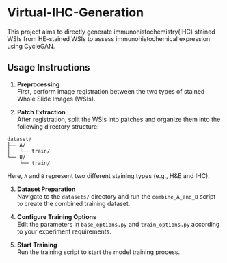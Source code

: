 # Virtual-IHC-Generation
This project aims to directly generate immunohistochemistry(IHC) stained WSIs from HE-stained WSIs to assess immunohistochemical expression using CycleGAN.

## Usage Instructions

1. **Preprocessing**  
   First, perform image registration between the two types of stained Whole Slide Images (WSIs).

2. **Patch Extraction**  
   After registration, split the WSIs into patches and organize them into the following directory structure:


```text
dataset/
├── A/
│   └── train/
└── B/
    └── train/
```


   Here, `A` and `B` represent two different staining types (e.g., H&E and IHC).

3. **Dataset Preparation**  
Navigate to the `datasets/` directory and run the `combine_A_and_B` script to create the combined training dataset.

4. **Configure Training Options**  
Edit the parameters in `base_options.py` and `train_options.py` according to your experiment requirements.

5. **Start Training**  
Run the training script to start the model training process.

